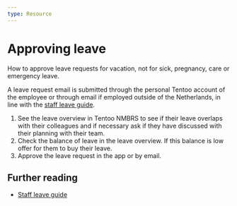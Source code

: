 ```yaml
---
type: Resource
---
```


# Approving leave

How to approve leave requests for vacation, not for sick, pregnancy, care or emergency leave.

A leave request email is submitted through the personal Tentoo account of the employee or through email if employed outside of the Netherlands, in line with the [staff leave guide](../staff-information/leave.md).

1. See the leave overview in Tentoo NMBRS to see if their leave overlaps with their colleagues and if necessary ask if they have discussed with their planning with their team.
2. Check the balance of leave in the leave overview. If this balance is low offer for them to buy their leave.
3. Approve the leave request in the app or by email.

## Further reading

* [Staff leave guide](../staff-information/leave.md)